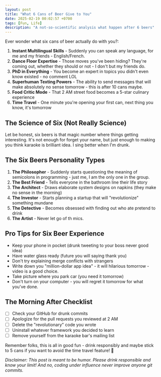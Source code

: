 ```yaml
---
layout: post
title: "What 6 Cans of Beer Give to You"
date: 2025-02-19 00:02:57 +0700
tags: [Fun, Life]
description: "A not-so-scientific analysis what happen after 6 beers"
---
```


Ever wonder what six cans of beer actually do with you?:

1. **Instant Multilingual Skills** - Suddenly you can speak any language, for me and my friends - English/French.
2. **Dance Floor Expertise** - Those moves you've been hiding? They're coming out, whether they should or not - I don't but my friends do.
3. **PhD in Everything** - You become an expert in topics you didn't even know existed - no comment LOL
4. **Superhuman Texting Powers** - The ability to send messages that will make absolutely no sense tomorrow - this is after 10 cans maybe.
5. **Food Critic Mode** - That 2 AM street food becomes a 5-star culinary experience
6. **Time Travel** - One minute you're opening your first can, next thing you know, it's tomorrow

## The Science of Six (Not Really Science)

Let be honest, six beers is that magic number where things getting interesting. It's not enough for forget your name, but just enough to making you think karaoke is brilliant idea. I sing better when I'm drunk.

## The Six Beers Personality Types

1. **The Philosopher** - Suddenly starts questioning the meaning of semicolons in programming - just me, I am the only one in the group.
2. **The Best Friend** - Tells everyone in the bathroom line their life story
3. **The Architect** - Draws elaborate system designs on napkins (they make no sense in the morning)
4. **The Investor** - Starts planning a startup that will "revolutionize" something mundane
5. **The Detective** - Becomes obsessed with finding out who ate pretend to drink
6. **The Artist** - Never let go of th mics.

## Pro Tips for Six Beer Experience

- Keep your phone in pocket (drunk tweeting to your boss never good idea)
- Have water glass ready (future you will saying thank you)
- Don't try explaining merge conflicts with strangers
- Write down you "million-dollar app idea" - it will hilarious tomorrow - video is a good choice.
- Take picture where you park car (you need it tomorrow)
- Don't turn on your computer - you will regret it tomorrow for what you've done.

## The Morning After Checklist

- [ ] Check your GitHub for drunk commits
- [ ] Apologize for the pull requests you reviewed at 2 AM
- [ ] Delete the "revolutionary" code you wrote
- [ ] Uninstall whatever framework you decided to learn
- [ ] Remove yourself from the karaoke bar's mailing list

Remember folks, this is all in good fun - drink responsibly and maybe stick to 5 cans if you want to avoid the time travel feature! 🍺

*Disclaimer: This post is meant to be humor. Please drink responsible and know your limit! And no, coding under influence never improve anyone git commits.*
